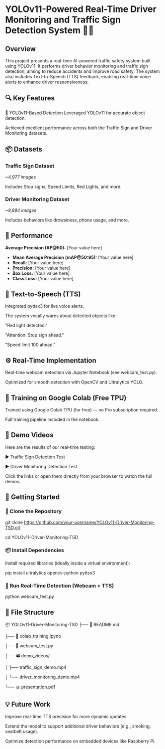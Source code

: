 # YOLOv11-Powered Real-Time Driver Monitoring and Traffic Sign Detection System 🚦🚗

## Overview
This project presents a real-time AI-powered traffic safety system built using YOLOv11. It performs driver behavior monitoring and traffic sign detection, aiming to reduce accidents and improve road safety. The system also includes Text-to-Speech (TTS) feedback, enabling real-time voice alerts to enhance driver responsiveness.

## 🔍 Key Features
🧠 YOLOv11-Based Detection
Leveraged YOLOv11 for accurate object detection.

Achieved excellent performance across both the Traffic Sign and Driver Monitoring datasets.

## 📦 Datasets
### Traffic Sign Dataset

*~4,977 images*

Includes Stop signs, Speed Limits, Red Lights, and more.

### Driver Monitoring Dataset

*~9,884 images*

Includes behaviors like drowsiness, phone usage, and more.

## 🎯 Performance

**Average Precision (AP@50):** [Your value here]
- **Mean Average Precision (mAP@50:95):** [Your value here]
- **Recall:** [Your value here]
- **Precision:** [Your value here]
- **Box Loss:** [Your value here]
- **Class Loss:** [Your value here]

## 💬 Text-to-Speech (TTS)
Integrated pyttsx3 for live voice alerts.

The system vocally warns about detected objects like:

"Red light detected."

"Attention: Stop sign ahead."

"Speed limit 100 ahead."

## ⚙️ Real-Time Implementation
Real-time webcam detection via Jupyter Notebook (see webcam_test.py).

Optimized for smooth detection with OpenCV and Ultralytics YOLO.

## 🔋 Training on Google Colab (Free TPU)
Trained using Google Colab TPU (for free) — no Pro subscription required.

Full training pipeline included in the notebook.

## 🎥 Demo Videos
Here are the results of our real-time testing:

▶️ Traffic Sign Detection Test

▶️ Driver Monitoring Detection Test

Click the links or open them directly from your browser to watch the full demos.


## 🚀 Getting Started
### 🧬 Clone the Repository
git clone https://github.com/your-username/YOLOv11-Driver-Monitoring-TSD.git

cd YOLOv11-Driver-Monitoring-TSD

### 📦 Install Dependencies
Install required libraries (ideally inside a virtual environment):

pip install ultralytics opencv-python pyttsx3

### 🧪 Run Real-Time Detection (Webcam + TTS)
python webcam_test.py

## 📁 File Structure
📦 YOLOv11-Driver-Monitoring-TSD
├── 📄 README.md

├── 📓 colab_training.ipynb

├── 🧪 webcam_test.py

├── 📽️ demo_videos/

│   ├── traffic_sign_demo.mp4

│   └── driver_monitoring_demo.mp4

└── 📊 presentation.pdf

## 💡 Future Work
Improve real-time TTS precision for more dynamic updates.

Extend the model to support additional driver behaviors (e.g., smoking, seatbelt usage).

Optimize detection performance on embedded devices like Raspberry Pi.


